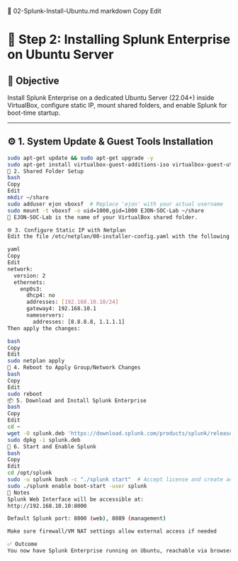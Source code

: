 


📘 02-Splunk-Install-Ubuntu.md
markdown
Copy
Edit
# 🐧 Step 2: Installing Splunk Enterprise on Ubuntu Server

## 🧠 Objective
Install Splunk Enterprise on a dedicated Ubuntu Server (22.04+) inside VirtualBox, configure static IP, mount shared folders, and enable Splunk for boot-time startup.

---

## ⚙️ 1. System Update & Guest Tools Installation

```bash
sudo apt-get update && sudo apt-get upgrade -y
sudo apt-get install virtualbox-guest-additions-iso virtualbox-guest-utils -y
📂 2. Shared Folder Setup
bash
Copy
Edit
mkdir ~/share
sudo adduser ejon vboxsf  # Replace 'ejon' with your actual username
sudo mount -t vboxsf -o uid=1000,gid=1000 EJON-SOC-Lab ~/share
📝 EJON-SOC-Lab is the name of your VirtualBox shared folder.

🌐 3. Configure Static IP with Netplan
Edit the file /etc/netplan/00-installer-config.yaml with the following configuration:

yaml
Copy
Edit
network:
  version: 2
  ethernets:
    enp0s3:
      dhcp4: no
      addresses: [192.168.10.10/24]
      gateway4: 192.168.10.1
      nameservers:
        addresses: [8.8.8.8, 1.1.1.1]
Then apply the changes:

bash
Copy
Edit
sudo netplan apply
🔁 4. Reboot to Apply Group/Network Changes
bash
Copy
Edit
sudo reboot
📦 5. Download and Install Splunk Enterprise
bash
Copy
Edit
cd ~
wget -O splunk.deb 'https://download.splunk.com/products/splunk/releases/9.2.1/linux/splunk-9.2.1-ae6821f0b3f3-linux-2.6-amd64.deb'
sudo dpkg -i splunk.deb
🚀 6. Start and Enable Splunk
bash
Copy
Edit
cd /opt/splunk
sudo -u splunk bash -c "./splunk start"  # Accept license and create admin user
sudo ./splunk enable boot-start -user splunk
📌 Notes
Splunk Web Interface will be accessible at:
http://192.168.10.10:8000

Default Splunk port: 8000 (web), 8089 (management)

Make sure firewall/VM NAT settings allow external access if needed

✅ Outcome
You now have Splunk Enterprise running on Ubuntu, reachable via browser, and ready to receive logs from Windows domain-joined machines in your SOC lab.
